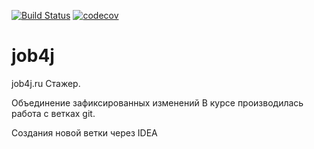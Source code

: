 [![Build Status](https://travis-ci.org/AndreyShulgin/job4j.svg?branch=master)](https://travis-ci.org/AndreyShulgin/job4j)
[![codecov](https://codecov.io/gh/AndreyShulgin/job4j/branch/master/graph/badge.svg)](https://codecov.io/gh/AndreyShulgin/job4j)

# job4j
job4j.ru
Стажер.

Объединение зафиксированных изменений
В курсе производилась работа с ветках git.

Создания новой ветки через IDEA